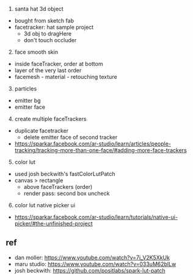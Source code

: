 

1. santa hat 3d object 
- bought from sketch fab
- facetracker: hat sample project
  - 3d obj to dragHere
  - don't touch occluder

2. face smooth skin 
- inside faceTracker, order at bottom
- layer of the very last order
- facemesh - material - retouching texture

3. particles
- emitter bg
- emitter face

4. create multiple faceTrackers
- duplicate facetracker
  - delete emitter face of second tracker
- https://sparkar.facebook.com/ar-studio/learn/articles/people-tracking/tracking-more-than-one-face/#adding-more-face-trackers

5. color lut
- used josh beckwith's fastColorLutPatch 
- canvas > rectangle 
  - above faceTrackers (order)
  - render pass: second box uncheck

6. color lut native picker ui
- https://sparkar.facebook.com/ar-studio/learn/tutorials/native-ui-picker/#the-unfinished-project

## ref
- dan moller: https://www.youtube.com/watch?v=7i_V2K5XkUk 
- maru studio: https://www.youtube.com/watch?v=033uM62blLw
- josh beckwith: https://github.com/positlabs/spark-lut-patch 